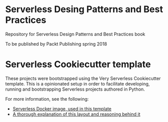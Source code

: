 # Serverless Desing Patterns and Best Practices

Repository for Serverless Design Patterns and Best Practices book

To be published by Packt Publishing spring 2018

# Serverless Cookiecutter template

These projects were bootstrapped using the Very Serverless Cookiecutter template. This is a
opinionated setup in order to facilitate developing, running and bootstrapping Serverless projects
authored in Python.

For more information, see the following:

- [Serverless Docker image, used in this template](https://github.com/verypossible/serverless)
- [A thorough explanation of this layout and reasoning behind it](https://verypossible.com/blog/structuring-serverless-applications-with-python)
